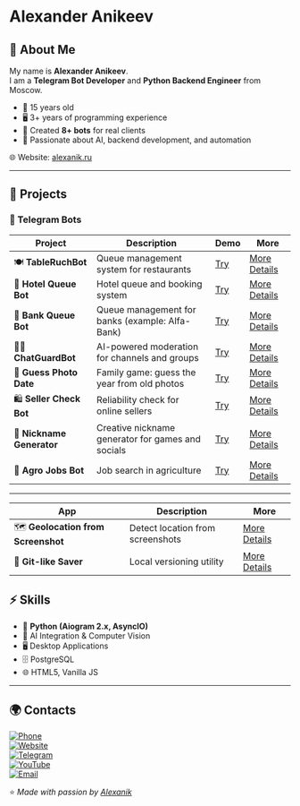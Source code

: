 # Alexander Anikeev

## 👋 About Me

My name is **Alexander Anikeev**.  
I am a **Telegram Bot Developer** and **Python Backend Engineer** from Moscow.  

- 🎂 15 years old  
- 🖥 3+ years of programming experience  
- 🤖 Created **8+ bots** for real clients  
- 🚀 Passionate about AI, backend development, and automation  

🌐 Website: [alexanik.ru](https://alexanik.ru/)  

---

## 📌 Projects

### 🔹 Telegram Bots
| Project | Description | Demo | More |
|---------|-------------|------|------|
| 🍽 **TableRuchBot** | Queue management system for restaurants | [Try](https://t.me/AlexaaanikTableRushBot) | [More Details](https://github.com/Alexaaanik/TableRuchBot) |
| 🏨 **Hotel Queue Bot** | Hotel queue and booking system | [Try](https://t.me/AlexaaanikSmartQueueBot) | [More Details](https://github.com/Alexaaanik/SmartQueue) |
| 🏦 **Bank Queue Bot** | Queue management for banks (example: Alfa-Bank) | [Try](https://t.me/AlfaBranchBot) | [More Details](https://github.com/Alexaaanik/Alfa-Bank-Queue-Bot) |
| 🧑‍⚖️ **ChatGuardBot** | AI-powered moderation for channels and groups | [Try](https://t.me/AlexaaanikChatGuardBot) | [More Details](https://github.com/Alexaaanik/ChatGuardBot) |
| 📸 **Guess Photo Date** | Family game: guess the year from old photos | [Try](https://t.me/AnikeevFamilyBot) | [More Details](https://github.com/Alexaaanik/Photo-Memories) |
| 🛍 **Seller Check Bot** | Reliability check for online sellers | [Try](https://t.me/AlexaaanikCheckSellerBot) | [More Details](https://github.com/Alexaaanik/Seller-Verification-Bot) |
| 🎲 **Nickname Generator** | Creative nickname generator for games and socials | [Try](https://t.me/AlexaaanikNickBot) | [More Details](https://github.com/Alexaaanik/Nickname-Generator-Bot) |
| 🌱 **Agro Jobs Bot** | Job search in agriculture | [Try](https://t.me/AlexaaanikRabotaAgroBot) | [More Details](https://github.com/Alexaaanik/Agro-Careers-Bot) |

---
| App | Description | More |
|-----|-------------|------|
| 🗺 **Geolocation from Screenshot** | Detect location from screenshots | [More Details](https://github.com/Alexaaanik/Screenshot-Geolocation) |
| 💾 **Git-like Saver** | Local versioning utility | [More Details](https://github.com/Alexaaanik/Git-like-Saver) |

## ⚡ Skills

- 🐍 **Python (Aiogram 2.x, AsyncIO)**
- 🤖 AI Integration & Computer Vision  
- 🖥 Desktop Applications  
- 🗄 PostgreSQL  
- 🌐 HTML5, Vanilla JS  

---


## 🌍 Contacts  

[![Phone](https://img.shields.io/badge/📞_Phone-+7_993_615_85_21-lightgrey?style=for-the-badge)](tel:+79936158521)  
[![Website](https://img.shields.io/badge/🌐_Website-alexanik.ru-2ea44f?style=for-the-badge)](https://alexanik.ru)  
[![Telegram](https://img.shields.io/badge/📱_Telegram-YourBotMaker-0088cc?style=for-the-badge&logo=telegram&logoColor=white)](https://t.me/YourBotMaker)  
[![YouTube](https://img.shields.io/badge/▶️_YouTube-alexanik-red?style=for-the-badge&logo=youtube&logoColor=white)](https://www.youtube.com/channel/UCbAc-HHr88_OdjTAb-rZ7gA)  
[![Email](https://img.shields.io/badge/📧_Email-hello.anikeev@ya.ru-blue?style=for-the-badge)](mailto:hello.anikeev@ya.ru)  

⭐️ *Made with passion by [Alexanik](https://alexanik.ru/)*
